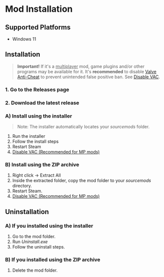 # Mod Installation

## Supported Platforms

- Windows 11

## Installation

> **Important!** If it's a <u>multiplayer</u> mod, game plugins and/or other programs may be available for it. It's **recommended** to disable [Valve Anti-Cheat](https://developer.valvesoftware.com/wiki/Valve_Anti-Cheat) to prevent unintended false positive ban. See [Disable VAC](disable-vac.md).

### 1. Go to the Releases page

### 2. Download the latest release

### A) Install using the installer

> Note: The installer automatically locates your *sourcemods* folder.

1. Run the installer
2. Follow the install steps
3. Restart Steam
4. [Disable VAC (Recommended for MP mods)](disable-vac.md)

### B) Install using the ZIP archive

1. Right click -> Extract All
2. Inside the extracted folder, copy the mod folder to your *sourcemods* directory.
3. Restart Steam.
4. [Disable VAC (Recommended for MP mods)](disable-vac.md)

## Uninstallation

### A) If you installed using the installer

1. Go to the mod folder.
2. Run *Uninstall.exe*
3. Follow the uninstall steps.

### B) If you installed using the ZIP archive

1. Delete the mod folder.
